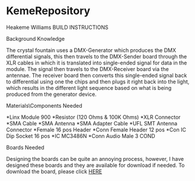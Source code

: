 # KemeRepository
Heakeme Williams
                                                          BUILD INSTRUCTIONS
                                                          

Background Knowledge

The crystal fountain uses a DMX-Generator which produces the DMX differential signals, this then travels to the DMX-Sender board through the XLR cables in which it is translated into single-ended signal for data in the module. The signal then travels to the DMX-Receiver board via the antennae. The receiver board then converts this single-ended signal back to differential using one the chips and then plugs it right back into the light, which results in the different light sequence based on what is being produced from the generator device.

Materials\Components Needed

*Linx Module 900
*Resistor (120 Ohms & 100K Ohms)
*XLR Connector
*SMA Cable
*SMA Antenna
*SMA Adapter Cable
*UFL SMT Antenna Connector
*Female 16 pos Header
*Conn Female Header 12 pos
*Con IC Dip Socket 16 pos
*IC MC3486N
*Conn Audio Male 3 COND

Boards Needed 

Designing the boards can be quite an annoying process, however, I have designed these boards and they are available for download if needed. 
To download the board, please click [HERE](https://github.com/TheKeme/SensorEffector/blob/master/ZIP%20FILES/DMX%20Sender.zip)

